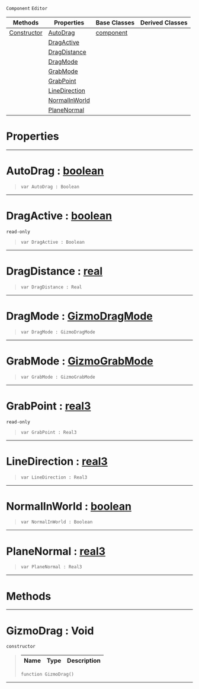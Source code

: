  `Component` `Editor`



|Methods|Properties|Base Classes|Derived Classes|
|---|---|---|---|
|[ Constructor](https://plasmaengine.github.io/PlasmaDocs/Plasma1/C++/code_reference/class_reference/gizmodrag.markdown#gizmodrag-void)|[ AutoDrag](https://plasmaengine.github.io/PlasmaDocs/Plasma1/C++/code_reference/class_reference/gizmodrag.markdown#autodrag-plasma-engine-doc)|[component](https://plasmaengine.github.io/PlasmaDocs/Plasma1/C++/code_reference/class_reference/component.markdown)| |
| |[ DragActive](https://plasmaengine.github.io/PlasmaDocs/Plasma1/C++/code_reference/class_reference/gizmodrag.markdown#dragactive-plasma-engine-d)| | |
| |[ DragDistance](https://plasmaengine.github.io/PlasmaDocs/Plasma1/C++/code_reference/class_reference/gizmodrag.markdown#dragdistance-plasma-engine)| | |
| |[ DragMode](https://plasmaengine.github.io/PlasmaDocs/Plasma1/C++/code_reference/class_reference/gizmodrag.markdown#dragmode-plasma-engine-doc)| | |
| |[ GrabMode](https://plasmaengine.github.io/PlasmaDocs/Plasma1/C++/code_reference/class_reference/gizmodrag.markdown#grabmode-plasma-engine-doc)| | |
| |[ GrabPoint](https://plasmaengine.github.io/PlasmaDocs/Plasma1/C++/code_reference/class_reference/gizmodrag.markdown#grabpoint-plasma-engine-do)| | |
| |[ LineDirection](https://plasmaengine.github.io/PlasmaDocs/Plasma1/C++/code_reference/class_reference/gizmodrag.markdown#linedirection-plasma-engin)| | |
| |[ NormalInWorld](https://plasmaengine.github.io/PlasmaDocs/Plasma1/C++/code_reference/class_reference/gizmodrag.markdown#normalinworld-plasma-engin)| | |
| |[ PlaneNormal](https://plasmaengine.github.io/PlasmaDocs/Plasma1/C++/code_reference/class_reference/gizmodrag.markdown#planenormal-plasma-engine)| | |


 #  Properties


---  
 #  AutoDrag : [boolean](https://plasmaengine.github.io/PlasmaDocs/Plasma1/C++/code_reference/lightning_base_types/boolean.markdown)

> 
> ``` lang=cpp, name=Lightning
> var AutoDrag : Boolean


---  
 #  DragActive : [boolean](https://plasmaengine.github.io/PlasmaDocs/Plasma1/C++/code_reference/lightning_base_types/boolean.markdown)

 `read-only`

> 
> ``` lang=cpp, name=Lightning
> var DragActive : Boolean


---  
 #  DragDistance : [real](https://plasmaengine.github.io/PlasmaDocs/Plasma1/C++/code_reference/lightning_base_types/real.markdown)

> 
> ``` lang=cpp, name=Lightning
> var DragDistance : Real


---  
 #  DragMode : [GizmoDragMode](https://plasmaengine.github.io/PlasmaDocs/Plasma1/C++/code_reference/enum_reference.markdown#gizmodragmode)

> 
> ``` lang=cpp, name=Lightning
> var DragMode : GizmoDragMode


---  
 #  GrabMode : [GizmoGrabMode](https://plasmaengine.github.io/PlasmaDocs/Plasma1/C++/code_reference/enum_reference.markdown#gizmograbmode)

> 
> ``` lang=cpp, name=Lightning
> var GrabMode : GizmoGrabMode


---  
 #  GrabPoint : [real3](https://plasmaengine.github.io/PlasmaDocs/Plasma1/C++/code_reference/lightning_base_types/real3.markdown)

 `read-only`

> 
> ``` lang=cpp, name=Lightning
> var GrabPoint : Real3


---  
 #  LineDirection : [real3](https://plasmaengine.github.io/PlasmaDocs/Plasma1/C++/code_reference/lightning_base_types/real3.markdown)

> 
> ``` lang=cpp, name=Lightning
> var LineDirection : Real3


---  
 #  NormalInWorld : [boolean](https://plasmaengine.github.io/PlasmaDocs/Plasma1/C++/code_reference/lightning_base_types/boolean.markdown)

> 
> ``` lang=cpp, name=Lightning
> var NormalInWorld : Boolean


---  
 #  PlaneNormal : [real3](https://plasmaengine.github.io/PlasmaDocs/Plasma1/C++/code_reference/lightning_base_types/real3.markdown)

> 
> ``` lang=cpp, name=Lightning
> var PlaneNormal : Real3


---  
 #  Methods


---  
 #  GizmoDrag : Void

 `constructor`

> 
> |Name|Type|Description|
> |---|---|---|
> ``` lang=cpp, name=Lightning
> function GizmoDrag()
> ``` 


---  
 

 